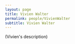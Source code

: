 ```yaml
---
layout: page
title: Vivien Walter
permalink: people/VivienWalter
subtitle: Vivien Walter
---
```

(Vivien's description)
